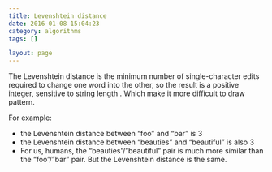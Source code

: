 ```yaml
---
title: Levenshtein distance
date: 2016-01-08 15:04:23
category: algorithms
tags: []

layout: page
---
```


The Levenshtein distance is the minimum number of single-character edits required to change one word into the other, so the result is a positive integer, sensitive to string length . Which make it more difficult to draw pattern.

For example:
* the Levenshtein distance between “foo” and “bar” is 3
* the Levenshtein distance between “beauties” and “beautiful” is also 3
* For us, humans, the “beauties”/”beautiful” pair is much more similar than the “foo”/”bar” pair. But the Levenshtein distance is the same.
